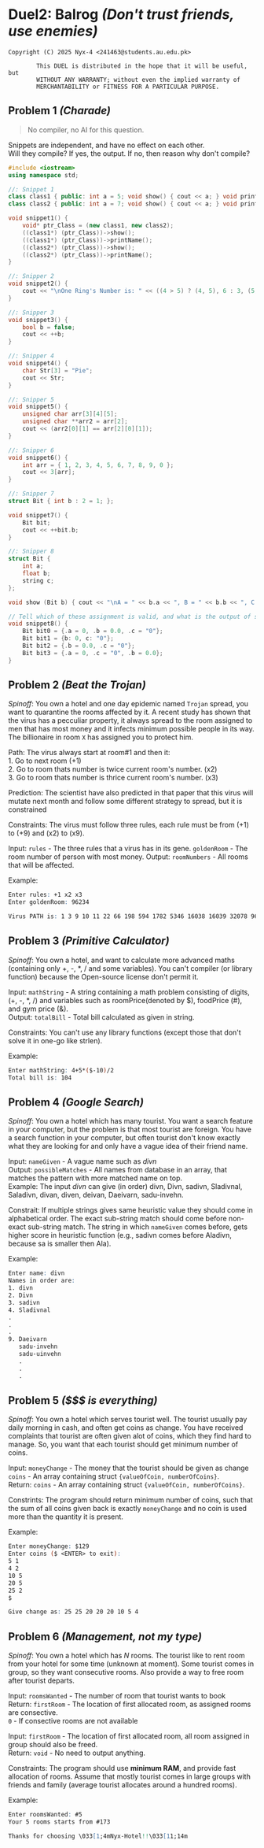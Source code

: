 # Duel2: Balrog _(Don't trust friends, use enemies)_  
```
Copyright (C) 2025 Nyx-4 <241463@students.au.edu.pk>  

        This DUEL is distributed in the hope that it will be useful, but
        WITHOUT ANY WARRANTY; without even the implied warranty of
        MERCHANTABILITY or FITNESS FOR A PARTICULAR PURPOSE.
```

## Problem 1 _(Charade)_
> No compiler, no AI for this question. 

Snippets are independent, and have no effect on each other.  
Will they compile? If yes, the output. If no, then reason why don't compile?
```cpp
#include <iostream>
using namespace std;

//: Snippet 1
class class1 { public: int a = 5; void show() { cout << a; } void printName() { cout << "\nClass 1\n"; } };
class class2 { public: int a = 7; void show() { cout << a; } void printName() { cout << "\nClass 2\n"; } };

void snippet1() {
    void* ptr_Class = (new class1, new class2);
    ((class1*) (ptr_Class))->show();
    ((class1*) (ptr_Class))->printName();
    ((class2*) (ptr_Class))->show();
    ((class2*) (ptr_Class))->printName();
}

//: Snipper 2
void snippet2() {
    cout << "\nOne Ring's Number is: " << ((4 > 5) ? (4, 5), 6 : 3, (5, 4));
}

//: Snipper 3
void snippet3() {
    bool b = false;
    cout << ++b;
}

//: Snipper 4
void snippet4() {
    char Str[3] = "Pie";
    cout << Str;
}

//: Snipper 5
void snippet5() {
    unsigned char arr[3][4][5];
    unsigned char **arr2 = arr[2];
    cout << (arr2[0][1] == arr[2][0][1]);
}

//: Snipper 6
void snippet6() {
    int arr = { 1, 2, 3, 4, 5, 6, 7, 8, 9, 0 };
    cout << 3[arr];
}

//: Snipper 7
struct Bit { int b : 2 = 1; };

void snippet7() {
    Bit bit;
    cout << ++bit.b;
}

//: Snipper 8
struct Bit {
    int a;
    float b;
    string c;
};

void show (Bit b) { cout << "\nA = " << b.a << ", B = " << b.b << ", C = " << b.c; }

// Tell which of these assignment is valid, and what is the output of show(Bit) for valid assignments.
void snippet8() {
    Bit bit0 = {.a = 0, .b = 0.0, .c = "0"};
    Bit bit1 = {b: 0, c: "0"};
    Bit bit2 = {.b = 0.0, .c = "0"};
    Bit bit3 = {.a = 0, .c = "0", .b = 0.0};
}
```

## Problem 2 _(Beat the Trojan)_
_Spinoff_: You own a hotel and one day epidemic named `Trojan` spread, you want to quarantine the rooms affected by it. A recent study has shown that the virus has a pecculiar property, it always spread to the room assigned to men that has most money and it infects minimum possible people in its way. The billionaire in room `X` has assigned you to protect him.  

Path: The virus always start at room#1 and then it:  
    1. Go to next room (+1)  
    2. Go to room thats number is twice current room's number. (x2)  
    3. Go to room thats number is thrice current room's number. (x3)  

Prediction: The scientist have also predicted in that paper that this virus will mutate next month and follow some different strategy to spread, but it is constrained  

Constraints: The virus must follow three rules, each rule must be from (+1) to (+9) and (x2) to (x9).

Input:  `rules`         - The three rules that a virus has in its gene.
        `goldenRoom`    - The room number of person with most money.
Output: `roomNumbers`   - All rooms that will be affected.

Example:
```abc
Enter rules: +1 x2 x3
Enter goldenRoom: 96234

Virus PATH is: 1 3 9 10 11 22 66 198 594 1782 5346 16038 16039 32078 96234
```

## Problem 3 _(Primitive Calculator)_
_Spinoff_: You own a hotel, and want to calculate more advanced maths (containing only +, -, *, / and some variables). You can't compiler (or library function) because the Open-source license don't permit it.  

Input:  `mathString`    - A string containing a math problem consisting of digits, (+, -, *, /) and variables such as roomPrice(denoted by $), foodPrice (#), and gym price (&).  
Output: `totalBill`     - Total bill calculated as given in string.  

Constraints: You can't use any library functions (except those that don't solve it in one-go like strlen).  

Example:
```abc
Enter mathString: 4+5*($-10)/2
Total bill is: 104
```

## Problem 4 _(Google Search)_
_Spinoff_: You own a hotel which has many tourist. You want a search feature in your computer, but the problem is that most tourist are foreign. You have a search function in your computer, but often tourist don't know exactly what they are looking for and only have a vague idea of their friend name.  

Input:  `nameGiven`         - A vague name such as _divn_  
Output: `possibleMatches`   - All names from database in an array, that matches the pattern with more matched name on top.  
Example: The input _divn_ can give (in order) divn, Divn, sadivn, Sladivnal, Saladivn, divan, diven, deivan, Daeivarn, sadu-invehn.  

Constrait: If multiple strings gives same heuristic value they should come in alphabetical order. The exact sub-string match should come before non-exact sub-string match. The string in which `nameGiven` comes before, gets higher score in heuristic function (e.g., sadivn comes before Aladivn, because sa is smaller then Ala).

Example:
```abc
Enter name: divn
Names in order are:
1. divn
2. Divn
3. sadivn
4. Sladivnal
.
.
.
9. Daeivarn
   sadu-invehn
   sadu-uinvehn
   .
   .
   .
```

## Problem 5 _($$$ is everything)_
_Spinoff_: You own a hotel which serves tourist well. The tourist usually pay daily morning in cash, and often get coins as change. You have received complaints that tourist are often given alot of coins, which they find hard to manage. So, you want that each tourist should get minimum number of coins.  

Input: `moneyChange`    - The money that the tourist should be given as change  
        `coins`         - An array containing struct `{valueOfCoin, numberOfCoins}`.  
Return: `coins`         - An array containing struct `{valueOfCoin, numberOfCoins}`.  

Constrints: The program should return minimum number of coins, such that the sum of all coins given back is exactly `moneyChange` and no coin is used more than the quantity it is present.  

Example:
```abc
Enter moneyChange: $129
Enter coins ($ <ENTER> to exit):
5 1
4 2
10 5
20 5
25 2
$

Give change as: 25 25 20 20 20 10 5 4
```

## Problem 6 _(Management, not my type)_
_Spinoff_: You own a hotel which has _N_ rooms. The tourist like to rent room from your hotel for some time (unknown at moment). Some tourist comes in group, so they want consecutive rooms. Also provide a way to free room after tourist departs.  

Input: `roomsWanted` - The number of room that tourist wants to book  
Return: `firstRoom` - The location of first allocated room, as assigned rooms are consective.  
        `0`         - If consective rooms are not available  

Input: `firstRoom`  - The location of first allocated room, all room assigned in group should also be freed.  
Return: `void`      - No need to output anything.  

Constraints: The program should use **minimum RAM**, and provide fast allocation of rooms. Assume that mostly tourist comes in large groups with friends and family (average tourist allocates around a hundred rooms).

Example:
```abc
Enter roomsWanted: #5
Your 5 rooms starts from #173

Thanks for choosing \033[1;4mNyx-Hotel!!\033[11;14m
```
